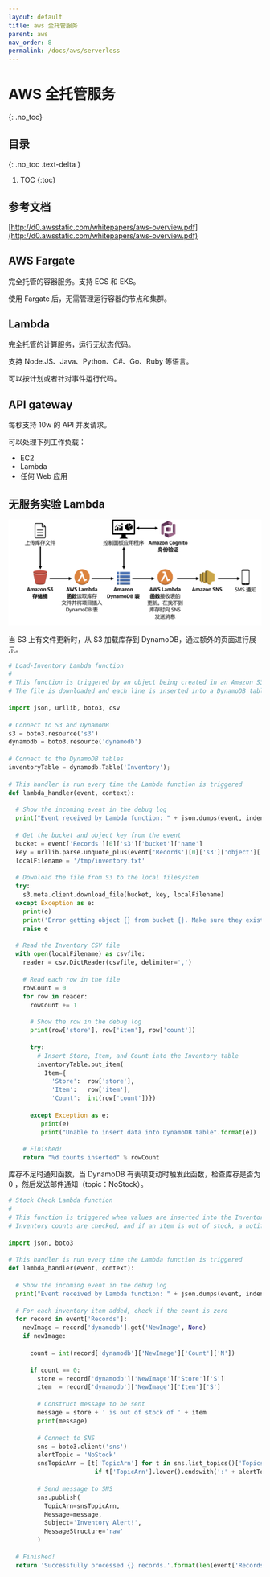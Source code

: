 ```yaml
---
layout: default
title: aws 全托管服务
parent: aws
nav_order: 8
permalink: /docs/aws/serverless
---
```


# AWS 全托管服务

{: .no_toc}

## 目录

{: .no_toc .text-delta }


1. TOC
{:toc}

## 参考文档

[http://d0.awsstatic.com/whitepapers/aws-overview.pdf](http://d0.awsstatic.com/whitepapers/aws-overview.pdf)



## AWS Fargate

完全托管的容器服务。支持 ECS 和 EKS。

使用 Fargate 后，无需管理运行容器的节点和集群。



## Lambda

完全托管的计算服务，运行无状态代码。

支持 Node.JS、Java、Python、C#、Go、Ruby 等语言。

可以按计划或者针对事件运行代码。

## API gateway

每秒支持 10w 的 API 并发请求。

可以处理下列工作负载：

- EC2
- Lambda
- 任何 Web 应用

## 无服务实验 Lambda

![工作流程](../../pics/flow.png)

当 S3 上有文件更新时，从 S3 加载库存到 DynamoDB，通过额外的页面进行展示。

```python
# Load-Inventory Lambda function
#
# This function is triggered by an object being created in an Amazon S3 bucket.
# The file is downloaded and each line is inserted into a DynamoDB table.

import json, urllib, boto3, csv

# Connect to S3 and DynamoDB
s3 = boto3.resource('s3')
dynamodb = boto3.resource('dynamodb')

# Connect to the DynamoDB tables
inventoryTable = dynamodb.Table('Inventory');

# This handler is run every time the Lambda function is triggered
def lambda_handler(event, context):

  # Show the incoming event in the debug log
  print("Event received by Lambda function: " + json.dumps(event, indent=2))

  # Get the bucket and object key from the event
  bucket = event['Records'][0]['s3']['bucket']['name']
  key = urllib.parse.unquote_plus(event['Records'][0]['s3']['object']['key'])
  localFilename = '/tmp/inventory.txt'

  # Download the file from S3 to the local filesystem
  try:
    s3.meta.client.download_file(bucket, key, localFilename)
  except Exception as e:
    print(e)
    print('Error getting object {} from bucket {}. Make sure they exist and your bucket is in the same region as this function.'.format(key, bucket))
    raise e

  # Read the Inventory CSV file
  with open(localFilename) as csvfile:
    reader = csv.DictReader(csvfile, delimiter=',')

    # Read each row in the file
    rowCount = 0
    for row in reader:
      rowCount += 1

      # Show the row in the debug log
      print(row['store'], row['item'], row['count'])

      try:
        # Insert Store, Item, and Count into the Inventory table
        inventoryTable.put_item(
          Item={
            'Store':  row['store'],
            'Item':   row['item'],
            'Count':  int(row['count'])})

      except Exception as e:
         print(e)
         print("Unable to insert data into DynamoDB table".format(e))

    # Finished!
    return "%d counts inserted" % rowCount
```



库存不足时通知函数，当 DynamoDB 有表项变动时触发此函数，检查库存是否为 0 ，然后发送邮件通知（topic：NoStock）。

```python
# Stock Check Lambda function
#
# This function is triggered when values are inserted into the Inventory DynamoDB table.
# Inventory counts are checked, and if an item is out of stock, a notification is sent to an SNS topic.

import json, boto3

# This handler is run every time the Lambda function is triggered
def lambda_handler(event, context):

  # Show the incoming event in the debug log
  print("Event received by Lambda function: " + json.dumps(event, indent=2))

  # For each inventory item added, check if the count is zero
  for record in event['Records']:
    newImage = record['dynamodb'].get('NewImage', None)
    if newImage:

      count = int(record['dynamodb']['NewImage']['Count']['N'])

      if count == 0:
        store = record['dynamodb']['NewImage']['Store']['S']
        item  = record['dynamodb']['NewImage']['Item']['S']

        # Construct message to be sent
        message = store + ' is out of stock of ' + item
        print(message)

        # Connect to SNS
        sns = boto3.client('sns')
        alertTopic = 'NoStock'
        snsTopicArn = [t['TopicArn'] for t in sns.list_topics()['Topics']
                        if t['TopicArn'].lower().endswith(':' + alertTopic.lower())][0]

        # Send message to SNS
        sns.publish(
          TopicArn=snsTopicArn,
          Message=message,
          Subject='Inventory Alert!',
          MessageStructure='raw'
        )

  # Finished!
  return 'Successfully processed {} records.'.format(len(event['Records']))
```





